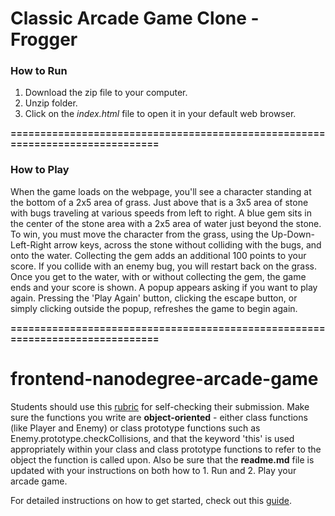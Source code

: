 # Classic Arcade Game Clone - Frogger
### How to Run

1. Download the zip file to your computer.
2. Unzip folder.
3. Click on the *index.html* file to open it in your default web browser.

**==============================================================================**

### How to Play

When the game loads on the webpage, you'll see a character standing at the bottom 
of a 2x5 area of grass. Just above that is a 3x5 area of stone with bugs traveling
at various speeds from left to right. A blue gem sits in the center of the stone area
with a 2x5 area of water just beyond the stone. To win, you must move the character
from the grass, using the Up-Down-Left-Right arrow keys, across the stone without 
colliding with the bugs, and onto the water. Collecting the gem adds an additional 
100 points to your score. If you collide with an enemy bug, you will restart back 
on the grass. Once you get to the water, with or without collecting the gem, the 
game ends and your score is shown. A popup appears asking if you want to play again. 
Pressing the 'Play Again' button, clicking the escape button, or simply clicking outside 
the popup, refreshes the game to begin again.

**==============================================================================**


frontend-nanodegree-arcade-game
===============================

Students should use this [rubric](https://review.udacity.com/#!/projects/2696458597/rubric) 
for self-checking their submission. Make sure the functions you write are 
**object-oriented** - either class functions (like Player and Enemy) or class prototype 
functions such as Enemy.prototype.checkCollisions, and that the keyword 'this' is used 
appropriately within your class and class prototype functions to refer to the object the 
function is called upon. Also be sure that the **readme.md** file is updated with your 
instructions on both how to 1. Run and 2. Play your arcade game.

For detailed instructions on how to get started, check out this [guide](https://docs.google.com/document/d/1v01aScPjSWCCWQLIpFqvg3-vXLH2e8_SZQKC8jNO0Dc/pub?embedded=true).
